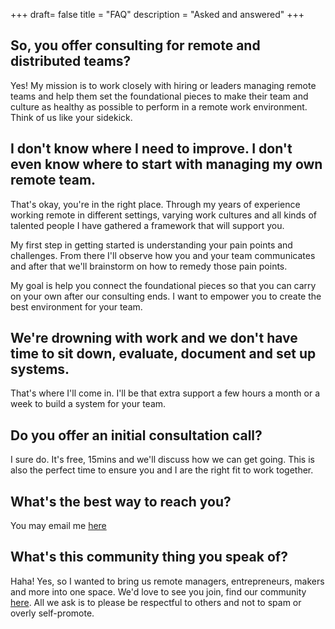 +++
draft= false
title = "FAQ"
description = "Asked and answered"
+++

## So, you offer consulting for remote and distributed teams?

Yes! My mission is to work closely with hiring or leaders managing remote teams and help them set the foundational pieces to make their team and culture as healthy as possible to perform in a remote work environment. Think of us like your sidekick.

## I don't know where I need to improve. I don't even know where to start with managing my own remote team. 

That's okay, you're in the right place. Through my years of experience working remote in different settings, varying work cultures and all kinds of talented people I have gathered a framework that will support you. 

My first step in getting started is understanding your pain points and challenges. From there I'll observe how you and your team communicates and after that we'll brainstorm on how to remedy those pain points. 

My goal is help you connect the foundational pieces so that you can carry on your own after our consulting ends. I want to empower you to create the best environment for your team.

## We're drowning with work and we don't have time to sit down, evaluate, document and set up systems. 

That's where I'll come in. I'll be that extra support a few hours a month or a week to build a system for your team.

## Do you offer an initial consultation call?

I sure do. It's free, 15mins and we'll discuss how we can get going. This is also the perfect time to ensure you and I are the right fit to work together.

## What's the best way to reach you?

You may email me [here](mailto:irma@techbizdesign.xyz)

## What's this community thing you speak of?

Haha! Yes, so I wanted to bring us remote managers, entrepreneurs, makers and more into one space. We'd love to see you join, find our community [here](https://discord.gg/AbMeHej). All we ask is to please be respectful to others and not to spam or overly self-promote.